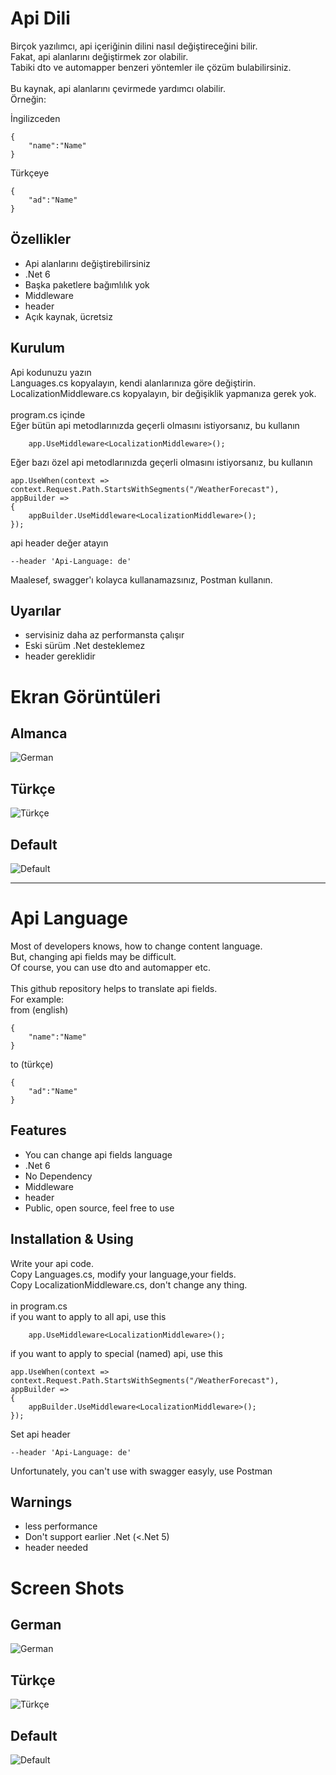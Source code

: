# Api Dili
Birçok yazılımcı, api içeriğinin dilini nasıl değiştireceğini bilir.<br/>
Fakat, api alanlarını değiştirmek zor olabilir.<br/>
Tabiki dto ve automapper benzeri yöntemler ile çözüm bulabilirsiniz.<br/>
<br/>
Bu kaynak, api alanlarını çevirmede yardımcı olabilir.<br/>
Örneğin:<br/>

İngilizceden<br/>
```
{
    "name":"Name"
}
```
Türkçeye<br/>

```
{
    "ad":"Name"
}
```
## Özellikler

- Api alanlarını değiştirebilirsiniz
- .Net 6
- Başka paketlere bağımlılık yok
- Middleware
- header 
- Açık kaynak, ücretsiz



## Kurulum

Api kodunuzu yazın<br/>
Languages.cs kopyalayın, kendi alanlarınıza göre değiştirin.<br/>
LocalizationMiddleware.cs kopyalayın, bir değişiklik yapmanıza gerek yok.<br/>
<br/>
program.cs içinde<br/>
Eğer bütün api metodlarınızda geçerli olmasını istiyorsanız, bu kullanın<br/>
```
    app.UseMiddleware<LocalizationMiddleware>();
```
Eğer bazı özel api metodlarınızda geçerli olmasını istiyorsanız, bu kullanın<br/>
```
app.UseWhen(context => context.Request.Path.StartsWithSegments("/WeatherForecast"), appBuilder =>
{
    appBuilder.UseMiddleware<LocalizationMiddleware>();
});
```
api header değer atayın<br/>
```
--header 'Api-Language: de'
```
Maalesef, swagger'ı kolayca kullanamazsınız, Postman kullanın.<br/>

## Uyarılar
- servisiniz daha az performansta çalışır
- Eski sürüm .Net desteklemez
- header gereklidir

# Ekran Görüntüleri
## Almanca
![German](Screenshot_1.png)

## Türkçe
![Türkçe](Screenshot_2.png)

## Default
![Default](Screenshot_3.png)

***

# Api Language


Most of developers knows, how to change content language.<br/>
But, changing api fields may be difficult.<br/>
Of course, you can use dto and automapper etc.<br/>
<br/>
This github repository helps to translate api fields.<br/>
For example:<br/>
from (english)<br/>
```
{
    "name":"Name"
}
```
to (türkçe)<br/>

```
{
    "ad":"Name"
}
```
## Features

- You can change api fields language 
- .Net 6
- No Dependency
- Middleware
- header 
- Public, open source, feel free to use



## Installation & Using

Write your api code.<br/>
Copy Languages.cs, modify your language,your fields.<br/>
Copy LocalizationMiddleware.cs, don't change any thing.<br/>
<br/>
in program.cs<br/>
if you want to apply to all api, use this<br/>
```
    app.UseMiddleware<LocalizationMiddleware>();
```
if you want to apply to special (named) api, use this<br/>
```
app.UseWhen(context => context.Request.Path.StartsWithSegments("/WeatherForecast"), appBuilder =>
{
    appBuilder.UseMiddleware<LocalizationMiddleware>();
});
```
Set api header<br/>
```
--header 'Api-Language: de'
```
Unfortunately, you can't use with swagger easyly, use Postman<br/>

## Warnings
- less performance
- Don't support earlier .Net (<.Net 5)
- header needed

# Screen Shots
## German
![German](Screenshot_1.png)

## Türkçe
![Türkçe](Screenshot_2.png)

## Default
![Default](Screenshot_3.png)